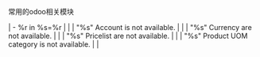 
常用的odoo相关模块

 |    - %r in %s=%r  |  |
|    "%s" Account is not available.  |  |
|    "%s" Currency are not available.  |  |
|    "%s" Pricelist are not available.  |  |
|    "%s" Product UOM category is not available.  |  |
